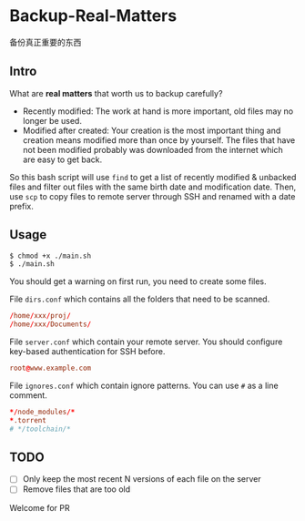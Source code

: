 # Backup-Real-Matters

备份真正重要的东西

## Intro

What are **real matters** that worth us to backup carefully?
- Recently modified: The work at hand is more important, old files may no longer be used.
- Modified after created: Your creation is the most important thing and creation means modified more than once by yourself. The files that have not been modified probably was downloaded from the internet which are easy to get back.

So this bash script will use `find` to get a list of recently modified & unbacked files and filter out files with the same birth date and modification date. Then, use `scp` to copy files to remote server through SSH and renamed with a date prefix.

## Usage

```bash
$ chmod +x ./main.sh
$ ./main.sh
```

You should get a warning on first run, you need to create some files.

File `dirs.conf` which contains all the folders that need to be scanned.
```conf
/home/xxx/proj/
/home/xxx/Documents/

```
File `server.conf` which contain your remote server. You should configure key-based authentication for SSH before.
```conf
root@www.example.com
```

File `ignores.conf` which contain ignore patterns. You can use `#` as a line comment.
```conf
*/node_modules/*
*.torrent
# */toolchain/*
```

## TODO
- [ ] Only keep the most recent N versions of each file on the server
- [ ] Remove files that are too old

Welcome for PR